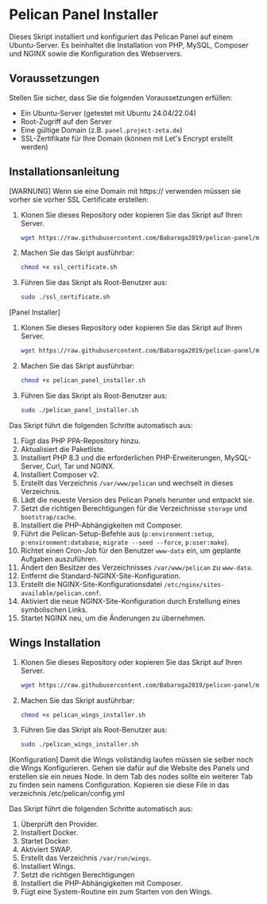 # Pelican Panel Installer

Dieses Skript installiert und konfiguriert das Pelican Panel auf einem Ubuntu-Server. Es beinhaltet die Installation von PHP, MySQL, Composer und NGINX sowie die Konfiguration des Webservers.

## Voraussetzungen

Stellen Sie sicher, dass Sie die folgenden Voraussetzungen erfüllen:
- Ein Ubuntu-Server (getestet mit Ubuntu 24.04/22.04)
- Root-Zugriff auf den Server
- Eine gültige Domain (z.B. `panel.project-zeta.de`)
- SSL-Zertifikate für Ihre Domain (können mit Let's Encrypt erstellt werden)

## Installationsanleitung

[WARNUNG] Wenn sie eine Domain mit https:// verwenden müssen sie vorher sie vorher SSL Certificate erstellen:

1. Klonen Sie dieses Repository oder kopieren Sie das Skript auf Ihren Server.

    ```bash
    wget https://raw.githubusercontent.com/Babaroga2019/pelican-panel/main/ssl_certificate.sh
    ```

2. Machen Sie das Skript ausführbar:

    ```bash
    chmod +x ssl_certificate.sh
    ```

3. Führen Sie das Skript als Root-Benutzer aus:

    ```bash
    sudo ./ssl_certificate.sh
    ```

[Panel Installer]

1. Klonen Sie dieses Repository oder kopieren Sie das Skript auf Ihren Server.

    ```bash
    wget https://raw.githubusercontent.com/Babaroga2019/pelican-panel/main/pelican_panel_installer.sh
    ```

2. Machen Sie das Skript ausführbar:

    ```bash
    chmod +x pelican_panel_installer.sh
    ```

3. Führen Sie das Skript als Root-Benutzer aus:

    ```bash
    sudo ./pelican_panel_installer.sh
    ```

Das Skript führt die folgenden Schritte automatisch aus:

1. Fügt das PHP PPA-Repository hinzu.
2. Aktualisiert die Paketliste.
3. Installiert PHP 8.3 und die erforderlichen PHP-Erweiterungen, MySQL-Server, Curl, Tar und NGINX.
4. Installiert Composer v2.
5. Erstellt das Verzeichnis `/var/www/pelican` und wechselt in dieses Verzeichnis.
6. Lädt die neueste Version des Pelican Panels herunter und entpackt sie.
7. Setzt die richtigen Berechtigungen für die Verzeichnisse `storage` und `bootstrap/cache`.
8. Installiert die PHP-Abhängigkeiten mit Composer.
9. Führt die Pelican-Setup-Befehle aus (`p:environment:setup`, `p:environment:database`, `migrate --seed --force`, `p:user:make`).
10. Richtet einen Cron-Job für den Benutzer `www-data` ein, um geplante Aufgaben auszuführen.
11. Ändert den Besitzer des Verzeichnisses `/var/www/pelican` zu `www-data`.
12. Entfernt die Standard-NGINX-Site-Konfiguration.
13. Erstellt die NGINX-Site-Konfigurationsdatei `/etc/nginx/sites-available/pelican.conf`.
14. Aktiviert die neue NGINX-Site-Konfiguration durch Erstellung eines symbolischen Links.
15. Startet NGINX neu, um die Änderungen zu übernehmen.

## Wings Installation

1. Klonen Sie dieses Repository oder kopieren Sie das Skript auf Ihren Server.

    ```bash
    wget https://raw.githubusercontent.com/Babaroga2019/pelican-panel/main/pelican_wings_installer.sh
    ```

2. Machen Sie das Skript ausführbar:

    ```bash
    chmod +x pelican_wings_installer.sh
    ```

3. Führen Sie das Skript als Root-Benutzer aus:

    ```bash
    sudo ./pelican_wings_installer.sh

[Konfiguration]
Damit die Wings vollständig laufen müssen sie selber noch die Wings Konfigurieren.
Gehen sie dafür auf die Website des Panels und erstellen sie ein neues Node.
In dem Tab des nodes sollte ein weiterer Tab zu finden sein namens Configuration.
Kopieren sie diese File in das verzeichnis /etc/pelican/config.yml

Das Skript führt die folgenden Schritte automatisch aus:

1. Überprüft den Provider.
2. Installiert Docker.
3. Startet Docker.
4. Aktiviert SWAP.
5. Erstellt das Verzeichnis `/var/run/wings`.
6. Installiert Wings.
7. Setzt die richtigen Berechtigungen
8. Installiert die PHP-Abhängigkeiten mit Composer.
9. Fügt eine System-Routine ein zum Starten von den Wings.
